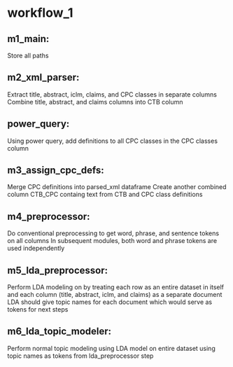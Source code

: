 # workflow_1

## m1_main:
Store all paths

## m2_xml_parser:
Extract title, abstract, iclm, claims, and CPC classes in separate columns
Combine title, abstract, and claims columns into CTB column

## power_query:
Using power query, add definitions to all CPC classes in the CPC classes column

## m3_assign_cpc_defs:
Merge CPC definitions into parsed_xml dataframe
Create another combined column CTB_CPC containg text from CTB and CPC class definitions

## m4_preprocessor:
Do conventional preprocessing to get word, phrase, and sentence tokens on all columns
In subsequent modules, both word and phrase tokens are used independently

## m5_lda_preprocessor:
Perform LDA modeling on by treating each row as an entire dataset in itself and each column (title, abstract, iclm, and claims) as a separate document
LDA should give topic names for each document which would serve as tokens for next steps

## m6_lda_topic_modeler:
Perform normal topic modeling using LDA model on entire dataset using topic names as tokens from lda_preprocessor step